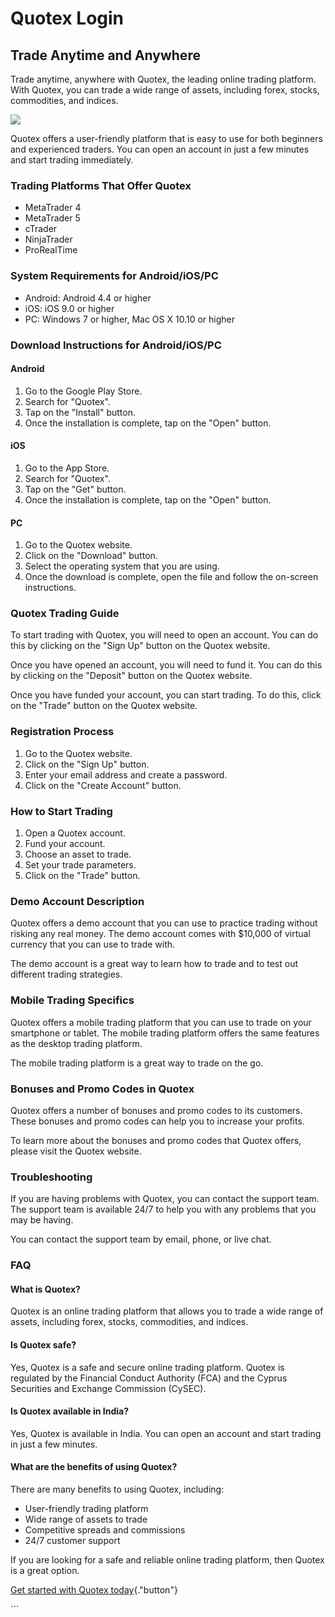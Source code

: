 # Quotex Login

## Trade Anytime and Anywhere

Trade anytime, anywhere with Quotex, the leading online trading
platform. With Quotex, you can trade a wide range of assets, including
forex, stocks, commodities, and indices.

[![](https://static.quotex.io/files/12_en/300_250.jpg)](https://traff.sbs/brokerqxlid)

Quotex offers a user-friendly platform that is easy to use for both
beginners and experienced traders. You can open an account in just a few
minutes and start trading immediately.

### Trading Platforms That Offer Quotex

-   MetaTrader 4
-   MetaTrader 5
-   cTrader
-   NinjaTrader
-   ProRealTime

### System Requirements for Android/iOS/PC

-   Android: Android 4.4 or higher
-   iOS: iOS 9.0 or higher
-   PC: Windows 7 or higher, Mac OS X 10.10 or higher

### Download Instructions for Android/iOS/PC

#### Android

1.  Go to the Google Play Store.
2.  Search for "Quotex".
3.  Tap on the "Install" button.
4.  Once the installation is complete, tap on the "Open" button.

#### iOS

1.  Go to the App Store.
2.  Search for "Quotex".
3.  Tap on the "Get" button.
4.  Once the installation is complete, tap on the "Open" button.

#### PC

1.  Go to the Quotex website.
2.  Click on the "Download" button.
3.  Select the operating system that you are using.
4.  Once the download is complete, open the file and follow the
    on-screen instructions.

### Quotex Trading Guide

To start trading with Quotex, you will need to open an account. You can
do this by clicking on the "Sign Up" button on the Quotex website.

Once you have opened an account, you will need to fund it. You can do
this by clicking on the "Deposit" button on the Quotex website.

Once you have funded your account, you can start trading. To do this,
click on the "Trade" button on the Quotex website.

### Registration Process

1.  Go to the Quotex website.
2.  Click on the "Sign Up" button.
3.  Enter your email address and create a password.
4.  Click on the "Create Account" button.

### How to Start Trading

1.  Open a Quotex account.
2.  Fund your account.
3.  Choose an asset to trade.
4.  Set your trade parameters.
5.  Click on the "Trade" button.

### Demo Account Description

Quotex offers a demo account that you can use to practice trading
without risking any real money. The demo account comes with \$10,000 of
virtual currency that you can use to trade with.

The demo account is a great way to learn how to trade and to test out
different trading strategies.

### Mobile Trading Specifics

Quotex offers a mobile trading platform that you can use to trade on
your smartphone or tablet. The mobile trading platform offers the same
features as the desktop trading platform.

The mobile trading platform is a great way to trade on the go.

### Bonuses and Promo Codes in Quotex

Quotex offers a number of bonuses and promo codes to its customers.
These bonuses and promo codes can help you to increase your profits.

To learn more about the bonuses and promo codes that Quotex offers,
please visit the Quotex website.

### Troubleshooting

If you are having problems with Quotex, you can contact the support
team. The support team is available 24/7 to help you with any problems
that you may be having.

You can contact the support team by email, phone, or live chat.

### FAQ

#### What is Quotex?

Quotex is an online trading platform that allows you to trade a wide
range of assets, including forex, stocks, commodities, and indices.

#### Is Quotex safe?

Yes, Quotex is a safe and secure online trading platform. Quotex is
regulated by the Financial Conduct Authority (FCA) and the Cyprus
Securities and Exchange Commission (CySEC).

#### Is Quotex available in India?

Yes, Quotex is available in India. You can open an account and start
trading in just a few minutes.

#### What are the benefits of using Quotex?

There are many benefits to using Quotex, including:

-   User-friendly trading platform
-   Wide range of assets to trade
-   Competitive spreads and commissions
-   24/7 customer support

If you are looking for a safe and reliable online trading platform, then
Quotex is a great option.

[Get started with Quotex
today](\%22https://traff.sbs/brokerqxsignup\%22){."button"}

\`\`\`

